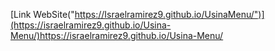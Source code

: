 [Link WebSite("https://Israelramirez9.github.io/UsinaMenu/")](https://israelramirez9.github.io/Usina-Menu/)https://israelramirez9.github.io/Usina-Menu/
